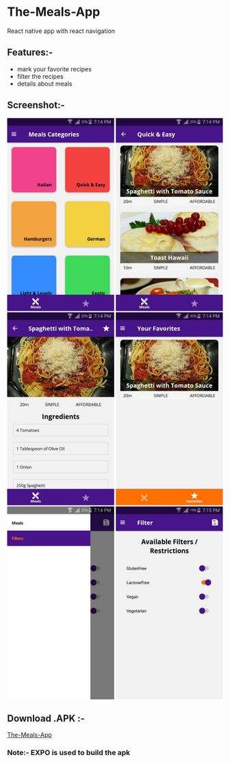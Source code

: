 # The-Meals-App
React native app with react navigation

## Features:-
- mark your favorite recipes
- filter the recipes
- details about meals

## Screenshot:-
<img alt="APK SS" src="https://github.com/maneeshmashelkar/The-Meals-App/blob/main/screenshot/the%20meals%20app%201.jpg" width="250" height="450">   <img alt="APK SS" src="https://github.com/maneeshmashelkar/The-Meals-App/blob/main/screenshot/the%20meals%20app%202.jpg" width="250" height="450">   <img alt="APK SS" src="https://github.com/maneeshmashelkar/The-Meals-App/blob/main/screenshot/the%20meals%20app%203.jpg" width="250" height="450">
<img alt="APK SS" src="https://github.com/maneeshmashelkar/The-Meals-App/blob/main/screenshot/the%20meals%20app%204.jpg" width="250" height="450">   <img alt="APK SS" src="https://github.com/maneeshmashelkar/The-Meals-App/blob/main/screenshot/the%20meals%20app%205.jpg" width="250" height="450">   <img alt="APK SS" src="https://github.com/maneeshmashelkar/The-Meals-App/blob/main/screenshot/the%20meals%20app%206.jpg" width="250" height="450">

## Download .APK :-
[The-Meals-App](https://drive.google.com/file/d/1L6CEaHRRH_zqwrvrpJ0Ffb5zGnvZ2HUg/view?usp=sharing)

### Note:- EXPO is used to build the apk
